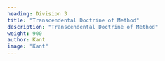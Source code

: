 ```yaml
---
heading: Division 3
title: "Transcendental Doctrine of Method"
description: "Transcendental Doctrine of Method"
weight: 900
author: Kant
image: "Kant"
---
```

